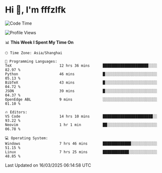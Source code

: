 # Hi 👋, I'm fffzlfk

<!--START_SECTION:waka-->
![Code Time](http://img.shields.io/badge/Code%20Time-1%2C290%20hrs%2016%20mins-blue)

![Profile Views](http://img.shields.io/badge/Profile%20Views-0-blue)

📊 **This Week I Spent My Time On** 

```text
🕑︎ Time Zone: Asia/Shanghai

💬 Programming Languages: 
TeX                      12 hrs 36 mins      █████████████████████░░░░   82.97 % 
Python                   46 mins             █░░░░░░░░░░░░░░░░░░░░░░░░   05.13 % 
BibTeX                   43 mins             █░░░░░░░░░░░░░░░░░░░░░░░░   04.72 % 
JSON                     39 mins             █░░░░░░░░░░░░░░░░░░░░░░░░   04.37 % 
OpenEdge ABL             9 mins              ░░░░░░░░░░░░░░░░░░░░░░░░░   01.10 % 

🔥 Editors: 
VS Code                  14 hrs 10 mins      ███████████████████████░░   93.22 % 
Neovim                   1 hr 1 min          ██░░░░░░░░░░░░░░░░░░░░░░░   06.78 % 

💻 Operating System: 
Windows                  7 hrs 46 mins       █████████████░░░░░░░░░░░░   51.15 % 
Linux                    7 hrs 25 mins       ████████████░░░░░░░░░░░░░   48.85 % 
```


 Last Updated on 16/03/2025 06:14:58 UTC
<!--END_SECTION:waka-->
